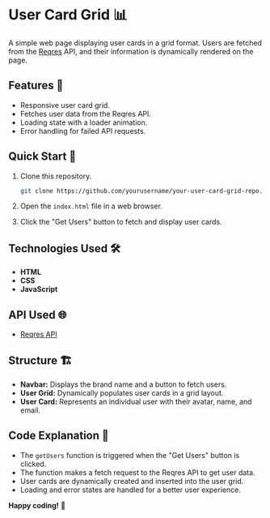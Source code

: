 # User Card Grid 📊

A simple web page displaying user cards in a grid format. Users are fetched from the [Reqres](https://reqres.in/) API, and their information is dynamically rendered on the page.

## Features 🚀

- Responsive user card grid.
- Fetches user data from the Reqres API.
- Loading state with a loader animation.
- Error handling for failed API requests.

## Quick Start 🏁

1. Clone this repository.
   ```bash
   git clone https://github.com/yourusername/your-user-card-grid-repo.git
   ```

2. Open the `index.html` file in a web browser.

3. Click the "Get Users" button to fetch and display user cards.

## Technologies Used 🛠️

- **HTML**
- **CSS**
- **JavaScript**

## API Used 🌐

- [Reqres API](https://reqres.in/)

## Structure 🏗️

- **Navbar:** Displays the brand name and a button to fetch users.
- **User Grid:** Dynamically populates user cards in a grid layout.
- **User Card:** Represents an individual user with their avatar, name, and email.

## Code Explanation 📝

- The `getUsers` function is triggered when the "Get Users" button is clicked.
- The function makes a fetch request to the Reqres API to get user data.
- User cards are dynamically created and inserted into the user grid.
- Loading and error states are handled for a better user experience.

**Happy coding!** 🚀
